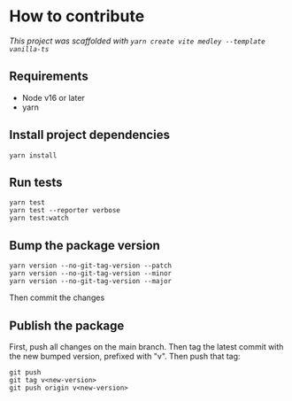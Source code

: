 # How to contribute

_This project was scaffolded with `yarn create vite medley --template vanilla-ts`_

## Requirements

- Node v16 or later
- yarn

## Install project dependencies

```
yarn install
```

## Run tests

```
yarn test
yarn test --reporter verbose
yarn test:watch
```

## Bump the package version

```
yarn version --no-git-tag-version --patch
yarn version --no-git-tag-version --minor
yarn version --no-git-tag-version --major
```

Then commit the changes

## Publish the package

First, push all changes on the main branch. Then tag the latest commit with the new bumped version, prefixed with "v". Then push that tag:

```
git push
git tag v<new-version>
git push origin v<new-version>
```
